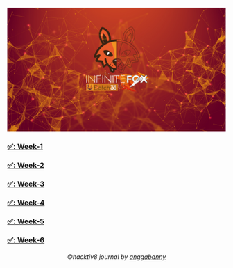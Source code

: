 ![alt text](https://github.com/anggabanny/Hacktiv8_Immersive/blob/master/Handbook/img_/initeFx.jpg "Hacktiv8 Batch-35")
### [✅: Week-1 ](https://github.com/anggabanny/h8-p0-w1)
### [✅: Week-2 ](https://github.com/anggabanny/h8-p0-w1)
### [✅: Week-3 ](https://github.com/anggabanny/h8-p0-w1)
### [✅: Week-4 ](https://github.com/anggabanny/h8-p0-w1)
### [✅: Week-5 ](https://github.com/anggabanny/h8-p0-w1)
### [✅: Week-6 ](https://github.com/anggabanny/h8-p0-w1)

<h6 align='center'>©️hacktiv8 journal by <a href ='https://github.com/anggabanny'>anggabanny</a></h6>